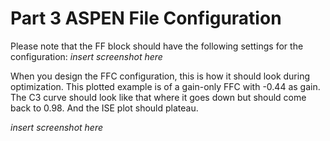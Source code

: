 # Part 3 ASPEN File Configuration

Please note that the FF block should have the following settings for the configuration: 
*insert screenshot here*

When you design the FFC configuration, this is how it should look during optimization. This plotted example is of a gain-only FFC with -0.44 as gain. The C3 curve should look like that where it goes down but should come back to 0.98. And the ISE plot should plateau.

*insert screenshot here*

